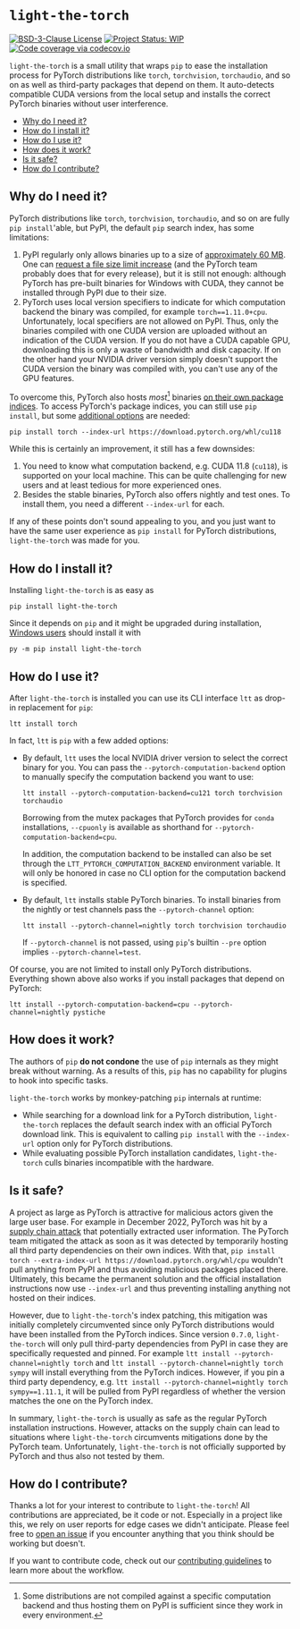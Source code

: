 # `light-the-torch`

[![BSD-3-Clause License](https://img.shields.io/github/license/Slicer/light-the-torch)](https://opensource.org/licenses/BSD-3-Clause)
[![Project Status: WIP](https://www.repostatus.org/badges/latest/wip.svg)](https://www.repostatus.org/#wip)
[![Code coverage via codecov.io](https://codecov.io/gh/Slicer/light-the-torch/branch/main/graph/badge.svg)](https://codecov.io/gh/Slicer/light-the-torch)

`light-the-torch` is a small utility that wraps `pip` to ease the installation process
for PyTorch distributions like `torch`, `torchvision`, `torchaudio`, and so on as well
as third-party packages that depend on them. It auto-detects compatible CUDA versions
from the local setup and installs the correct PyTorch binaries without user
interference.

- [Why do I need it?](#why-do-i-need-it)
- [How do I install it?](#how-do-i-install-it)
- [How do I use it?](#how-do-i-use-it)
- [How does it work?](#how-does-it-work)
- [Is it safe?](#is-it-safe)
- [How do I contribute?](#how-do-i-contribute)

## Why do I need it?

PyTorch distributions like `torch`, `torchvision`, `torchaudio`, and so on are fully
`pip install`'able, but PyPI, the default `pip` search index, has some limitations:

1. PyPI regularly only allows binaries up to a size of
   [approximately 60 MB](https://github.com/pypa/packaging-problems/issues/86). One can
   [request a file size limit increase](https://pypi.org/help/#file-size-limit) (and the
   PyTorch team probably does that for every release), but it is still not enough:
   although PyTorch has pre-built binaries for Windows with CUDA, they cannot be
   installed through PyPI due to their size.
2. PyTorch uses local version specifiers to indicate for which computation backend the
   binary was compiled, for example `torch==1.11.0+cpu`. Unfortunately, local specifiers
   are not allowed on PyPI. Thus, only the binaries compiled with one CUDA version are
   uploaded without an indication of the CUDA version. If you do not have a CUDA capable
   GPU, downloading this is only a waste of bandwidth and disk capacity. If on the other
   hand your NVIDIA driver version simply doesn't support the CUDA version the binary
   was compiled with, you can't use any of the GPU features.

To overcome this, PyTorch also hosts _most_[^1] binaries
[on their own package indices](https://download.pytorch.org/whl). To access PyTorch's
package indices, you can still use `pip install`, but some
[additional options](https://pytorch.org/get-started/locally/) are needed:

```shell
pip install torch --index-url https://download.pytorch.org/whl/cu118
```

[^1]:
    Some distributions are not compiled against a specific computation backend and thus
    hosting them on PyPI is sufficient since they work in every environment.

While this is certainly an improvement, it still has a few downsides:

1. You need to know what computation backend, e.g. CUDA 11.8 (`cu118`), is supported on
   your local machine. This can be quite challenging for new users and at least tedious
   for more experienced ones.
2. Besides the stable binaries, PyTorch also offers nightly and test ones. To install
   them, you need a different `--index-url` for each.

If any of these points don't sound appealing to you, and you just want to have the same
user experience as `pip install` for PyTorch distributions, `light-the-torch` was made
for you.

## How do I install it?

Installing `light-the-torch` is as easy as

```shell
pip install light-the-torch
```

Since it depends on `pip` and it might be upgraded during installation,
[Windows users](https://pip.pypa.io/en/stable/installation/#upgrading-pip) should
install it with

```shell
py -m pip install light-the-torch
```

## How do I use it?

After `light-the-torch` is installed you can use its CLI interface `ltt` as drop-in
replacement for `pip`:

```shell
ltt install torch
```

In fact, `ltt` is `pip` with a few added options:

- By default, `ltt` uses the local NVIDIA driver version to select the correct binary
  for you. You can pass the `--pytorch-computation-backend` option to manually specify
  the computation backend you want to use:

  ```shell
  ltt install --pytorch-computation-backend=cu121 torch torchvision torchaudio
  ```

  Borrowing from the mutex packages that PyTorch provides for `conda` installations,
  `--cpuonly` is available as shorthand for `--pytorch-computation-backend=cpu`.

  In addition, the computation backend to be installed can also be set through the
  `LTT_PYTORCH_COMPUTATION_BACKEND` environment variable. It will only be honored in
  case no CLI option for the computation backend is specified.

- By default, `ltt` installs stable PyTorch binaries. To install binaries from the
  nightly or test channels pass the `--pytorch-channel` option:

  ```shell
  ltt install --pytorch-channel=nightly torch torchvision torchaudio
  ```

  If `--pytorch-channel` is not passed, using `pip`'s builtin `--pre` option implies
  `--pytorch-channel=test`.

Of course, you are not limited to install only PyTorch distributions. Everything shown
above also works if you install packages that depend on PyTorch:

```shell
ltt install --pytorch-computation-backend=cpu --pytorch-channel=nightly pystiche
```

## How does it work?

The authors of `pip` **do not condone** the use of `pip` internals as they might break
without warning. As a results of this, `pip` has no capability for plugins to hook into
specific tasks.

`light-the-torch` works by monkey-patching `pip` internals at runtime:

- While searching for a download link for a PyTorch distribution, `light-the-torch`
  replaces the default search index with an official PyTorch download link. This is
  equivalent to calling `pip install` with the `--index-url` option only for PyTorch
  distributions.
- While evaluating possible PyTorch installation candidates, `light-the-torch` culls
  binaries incompatible with the hardware.

## Is it safe?

A project as large as PyTorch is attractive for malicious actors given the large user
base. For example in December 2022, PyTorch was hit by a
[supply chain attack](https://pytorch.org/blog/compromised-nightly-dependency/) that
potentially extracted user information. The PyTorch team mitigated the attack as soon as
it was detected by temporarily hosting all third party dependencies on their own
indices. With that,
`pip install torch --extra-index-url https://download.pytorch.org/whl/cpu` wouldn't pull
anything from PyPI and thus avoiding malicious packages placed there. Ultimately, this
became the permanent solution and the official installation instructions now use
`--index-url` and thus preventing installing anything not hosted on their indices.

However, due to `light-the-torch`'s index patching, this mitigation was initially
completely circumvented since only PyTorch distributions would have been installed from
the PyTorch indices. Since version `0.7.0`, `light-the-torch` will only pull third-party
dependencies from PyPI in case they are specifically requested and pinned. For example
`ltt install --pytorch-channel=nightly torch` and
`ltt install --pytorch-channel=nightly torch sympy` will install everything from the
PyTorch indices. However, if you pin a third party dependency, e.g.
`ltt install --pytorch-channel=nightly torch sympy==1.11.1`, it will be pulled from PyPI
regardless of whether the version matches the one on the PyTorch index.

In summary, `light-the-torch` is usually as safe as the regular PyTorch installation
instructions. However, attacks on the supply chain can lead to situations where
`light-the-torch` circumvents mitigations done by the PyTorch team. Unfortunately,
`light-the-torch` is not officially supported by PyTorch and thus also not tested by
them.

## How do I contribute?

Thanks a lot for your interest to contribute to `light-the-torch`! All contributions are
appreciated, be it code or not. Especially in a project like this, we rely on user
reports for edge cases we didn't anticipate. Please feel free to
[open an issue](https://github.com/Slicer/light-the-torch/issues) if you encounter
anything that you think should be working but doesn't.

If you want to contribute code, check out our [contributing guidelines](CONTRIBUTING.md)
to learn more about the workflow.
